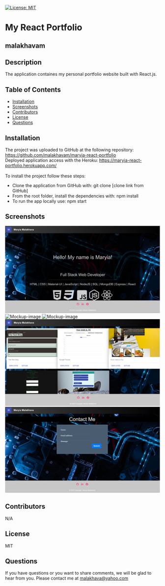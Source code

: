 [![License: MIT](https://shields.io/badge/license-MIT-green.svg)](https://opensource.org/licenses/MIT)
   # My React Portfolio
   ## malakhavam
   
   ## Description 
   
   The application containes my personal portfolio website built with React.js.
   
   ## Table of Contents  
   * [Installation](#installation)
   * [Screenshots](#screenshots)
   * [Contributors](#contibutors) 
   * [License](#license)
   * [Questions](#questions)
   
   
   ## Installation 
   
   The project was uploaded to GitHub at the following repository: https://github.com/malakhavam/maryia-react-portfolio <br/>
   Deployed application access with the Heroku: https://maryia-react-portfolio.herokuapp.com/  <br/>  
   To install the project follow these steps: 
   * Clone the application from GitHub with: git clone [clone link from GitHub] 
   * From the root folder, install the dependencies with: npm install
   * To run the app locally use: npm start 

   ## Screenshots

   ![Mockup-image](./Src/assets/Screenshot1.png)
   ![Mockup-image](./Src/assets/Screenshot2.png)
   ![Mockup-image](./Src/assets/Screenshot3.png)
   ![Mockup-image](./Src/assets/Screenshot4.png)
   ![Mockup-image](./Src/assets/Screenshot5.png)
  
   ## Contributors

   N/A

   ## License

   MIT
  
   ## Questions
   
   If you have questions or you want to share comments, we will be glad to hear from you. Please contact me at malakhava@yahoo.com